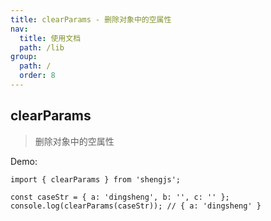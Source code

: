 ```yaml
---
title: clearParams - 删除对象中的空属性
nav:
  title: 使用文档
  path: /lib
group:
  path: /
  order: 8
---
```


## clearParams

> 删除对象中的空属性

Demo:

```tsx | pure
import { clearParams } from 'shengjs';

const caseStr = { a: 'dingsheng', b: '', c: '' };
console.log(clearParams(caseStr)); // { a: 'dingsheng' }
```
